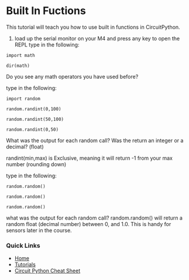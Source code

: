 # Built In Fuctions

This tutorial will teach you how to use built in functions in CircuitPython.

1. load up the serial monitor on your M4 and press any key to open the REPL
type in the following:

`import math`

`dir(math)`

Do you see any math operators you have used before?

type in the following:

`import random`

`random.randint(0,100)`

`random.randint(50,100)`

`random.randint(0,50)`

What was the output for each random call?
Was the return an integer or a decimal? (float)

randint(min,max) is Exclusive, meaning it will return -1 from your max number (rounding down)

type in the following:

`random.random()`

`random.random()`

`random.random()`

what was the output for each random call?
random.random() will return a random float (decimal number) between 0, and 1.0. This is handy for sensors later in the course.

### Quick Links
* [Home](/README.md)
* [Tutorials](/learning_modules/tutorials_list.md)
* [Circuit Python Cheat Sheet](/learning_modules/circuit_python_cheatsheet.md)